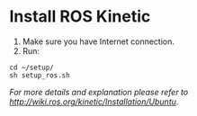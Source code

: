 # Install ROS Kinetic
1. Make sure you have Internet connection.
2. Run:
```
cd ~/setup/
sh setup_ros.sh
```
*For more details and explanation please refer to http://wiki.ros.org/kinetic/Installation/Ubuntu*.